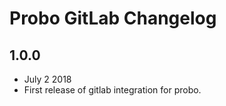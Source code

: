 # Probo GitLab Changelog

## 1.0.0
  - July 2 2018
  - First release of gitlab integration for probo.

